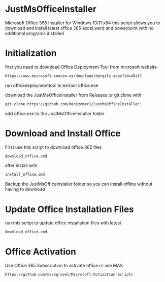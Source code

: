 # JustMsOfficeInstaller

Microsoft Office 365 Installer for Windows 10/11 x64
this script allows you to download and install latest office 365 excel,word and powerpoint with no additional programs installed

# Initialization

first you need to download Office Deployment Tool from microsoft website
```bash
https://www.microsoft.com/en-us/download/details.aspx?id=49117
```
run officedeploymenttool to extract office.exe

download the JustMsOfficeInstaller from Releases or git clone with
```bash
git clone https://github.com/denizomer1/JustMsOfficeInstaller
```

add office.exe to the JustMsOfficeInstaller folder

# Download and Install Office

First use this script to download office 365 files
```bash
download_office.cmd
```
after install with
```bash
install_office.cmd
```
Backup the JustMsOfficeInstaller folder so you can install offline without having to download

# Update Office Installation Files
run this script to update office installation files with latest
```bash
download_office.cmd
```

# Office Activation
Use Office 365 Subscription to activate office or use MAS
```bash
https://github.com/massgravel/Microsoft-Activation-Scripts
```
